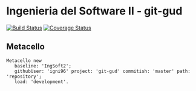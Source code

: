 # Ingenieria del Software II - git-gud

[![Build Status](https://travis-ci.org/uca-is2-2018/git-gud.svg?branch=master)](https://travis-ci.org/uca-is2-2018/git-gud)
[![Coverage Status](https://coveralls.io/repos/github/uca-is2-2018/git-gud/badge.svg?branch=master)](https://coveralls.io/github/uca-is2-2018/git-gud?branch=master)

## Metacello

```smalltalk
Metacello new
   baseline: 'IngSoft2';
   githubUser: 'igni96' project: 'git-gud' commitish: 'master' path: 'repository';
   load: 'development'.
```
